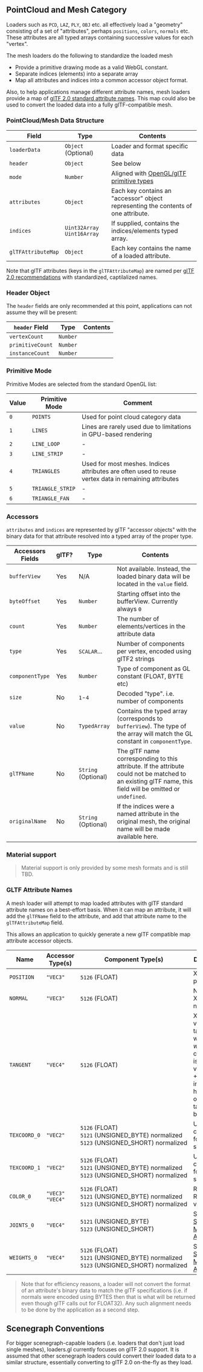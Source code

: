 ## PointCloud and Mesh Category

Loaders such as `PCD`, `LAZ`, `PLY`, `OBJ` etc. all effectively load a "geometry" consisting of a set of "attributes", perhaps `positions`, `colors`, `normals` etc. These attributes are all typed arrays containing successive values for each "vertex".

The mesh loaders do the following to standardize the loaded mesh

- Provide a primitive drawing mode as a valid WebGL constant.
- Separate indices (elements) into a separate array
- Map all attributes and indices into a common accessor object format.

Also, to help applications manage different attribute names, mesh loaders provide a map of [glTF 2.0 standard attribute names](https://github.com/KhronosGroup/glTF/tree/master/specification/2.0#geometry). This map could also be used to convert the loaded data into a fully glTF-compatible mesh.

### PointCloud/Mesh Data Structure

| Field              | Type                        | Contents                                                                                                                 |
| ------------------ | --------------------------- | ------------------------------------------------------------------------------------------------------------------------ |
| `loaderData`       | `Object` (Optional)         | Loader and format specific data                                                                                          |
| `header`           | `Object`                    | See below                                                                                                                |
| `mode`             | `Number`                    | Aligned with [OpenGL/glTF primitive types](https://github.com/KhronosGroup/glTF/tree/master/specification/2.0#primitive) |
| `attributes`       | `Object`                    | Each key contains an "accessor" object representing the contents of one attribute.                                       |
| `indices`          | `Uint32Array` `Uint16Array` | If supplied, contains the indices/elements typed array.                                                                  |
| `glTFAttributeMap` | `Object`                    | Each key contains the name of a loaded attribute.                                                                        |

Note that glTF attributes (keys in the `glTFAttributeMap`) are named per [glTF 2.0 recommendations](https://github.com/KhronosGroup/glTF/tree/master/specification/2.0#geometry) with standardized, captilalized names.

### Header Object

The `header` fields are only recommended at this point, applications can not assume they will be present:

| `header` Field   | Type     | Contents |
| ---------------- | -------- | -------- |
| `vertexCount`    | `Number` |          |
| `primitiveCount` | `Number` |          |
| `instanceCount`  | `Number` |          |

### Primitive Mode

Primitive Modes are selected from the standard OpenGL list:

| Value | Primitive Mode   | Comment                                                                                              |
| ----- | ---------------- | ---------------------------------------------------------------------------------------------------- |
| `0`   | `POINTS`         | Used for point cloud category data                                                                   |
| `1`   | `LINES`          | Lines are rarely used due to limitations in GPU-based rendering                                      |
| `2`   | `LINE_LOOP`      | -                                                                                                    |
| `3`   | `LINE_STRIP`     | -                                                                                                    |
| `4`   | `TRIANGLES`      | Used for most meshes. Indices attributes are often used to reuse vertex data in remaining attributes |
| `5`   | `TRIANGLE_STRIP` | -                                                                                                    |
| `6`   | `TRIANGLE_FAN`   | -                                                                                                    |

### Accessors

`attributes` and `indices` are represented by glTF "accessor objects" with the binary data for that attribute resolved into a typed array of the proper type.

| Accessors Fields | glTF? | Type                | Contents                                                                                                                                                  |
| ---------------- | ----- | ------------------- | --------------------------------------------------------------------------------------------------------------------------------------------------------- |
| `bufferView`     | Yes   | N/A                 | Not available. Instead, the loaded binary data will be located in the `value` field.                                                                      |
| `byteOffset`     | Yes   | `Number`            | Starting offset into the bufferView. Currently always `0`                                                                                                 |
| `count`          | Yes   | `Number`            | The number of elements/vertices in the attribute data                                                                                                     |
| `type`           | Yes   | `SCALAR`...         | Number of components per vertex, encoded using glTF2 strings                                                                                              |
| `componentType`  | Yes   | `Number`            | Type of component as GL constant (FLOAT, BYTE etc)                                                                                                        |
| `size`           | No    | `1`-`4`             | Decoded "type". i.e. number of components                                                                                                                 |
| `value`          | No    | `TypedArray`        | Contains the typed array (corresponds to `bufferView`). The type of the array will match the GL constant in `componentType`.                              |
| `glTFName`       | No    | `String` (Optional) | The glTF name corresponding to this attribute. If the attribute could not be matched to an existing glTF name, this field will be omitted or `undefined`. |
| `originalName`   | No    | `String` (Optional) | If the indices were a named attribute in the original mesh, the original name will be made available here.                                                |

### Material support

> Material support is only provided by some mesh formats and is still TBD.

### GLTF Attribute Names

A mesh loader will attempt to map loaded attributes with glTF standard attribute names on a best-effort basis. When it can map an attribute, it will add the `glTFName` field to the attribute, and add that attribute name to the `glTFAttributeMap` field.

This allows an application to quickly generate a new glTF compatible map attribute accessor objects.

| Name         | Accessor Type(s)     | Component Type(s)                                                                                                  | Description                                                                                                        |
| ------------ | -------------------- | ------------------------------------------------------------------------------------------------------------------ | ------------------------------------------------------------------------------------------------------------------ |
| `POSITION`   | `"VEC3"`             | `5126`&nbsp;(FLOAT)                                                                                                | XYZ vertex positions                                                                                               |
| `NORMAL`     | `"VEC3"`             | `5126`&nbsp;(FLOAT)                                                                                                | Normalized XYZ vertex normals                                                                                      |
| `TANGENT`    | `"VEC4"`             | `5126`&nbsp;(FLOAT)                                                                                                | XYZW vertex tangents where the _w_ component is a sign value (-1 or +1) indicating handedness of the tangent basis |
| `TEXCOORD_0` | `"VEC2"`             | `5126`&nbsp;(FLOAT)<br>`5121`&nbsp;(UNSIGNED_BYTE)&nbsp;normalized<br>`5123`&nbsp;(UNSIGNED_SHORT)&nbsp;normalized | UV texture coordinates for the first set                                                                           |
| `TEXCOORD_1` | `"VEC2"`             | `5126`&nbsp;(FLOAT)<br>`5121`&nbsp;(UNSIGNED_BYTE)&nbsp;normalized<br>`5123`&nbsp;(UNSIGNED_SHORT)&nbsp;normalized | UV texture coordinates for the second set                                                                          |
| `COLOR_0`    | `"VEC3"`<br>`"VEC4"` | `5126`&nbsp;(FLOAT)<br>`5121`&nbsp;(UNSIGNED_BYTE)&nbsp;normalized<br>`5123`&nbsp;(UNSIGNED_SHORT)&nbsp;normalized | RGB or RGBA vertex color                                                                                           |
| `JOINTS_0`   | `"VEC4"`             | `5121`&nbsp;(UNSIGNED_BYTE)<br>`5123`&nbsp;(UNSIGNED_SHORT)                                                        | See [Skinned Mesh Attributes](#skinned-mesh-attributes)                                                            |
| `WEIGHTS_0`  | `"VEC4"`             | `5126`&nbsp;(FLOAT)<br>`5121`&nbsp;(UNSIGNED_BYTE)&nbsp;normalized<br>`5123`&nbsp;(UNSIGNED_SHORT)&nbsp;normalized | See [Skinned Mesh Attributes](#skinned-mesh-attributes)                                                            |

> Note that for efficiency reasons, a loader will not convert the format of an attribute's binary data to match the glTF specifications (i.e. if normals were encoded using BYTES then that is what will be returned even though glTF calls out for FLOAT32). Any such alignment needs to be done by the application as a second step.

## Scenegraph Conventions

For bigger scenegraph-capable loaders (i.e. loaders that don't just load single meshes), loaders.gl currently focuses on glTF 2.0 support. It is assumed that other scenegraph loaders could convert their loaded data to a similar structure, essentially converting to glTF 2.0 on-the-fly as they load.
